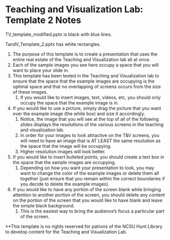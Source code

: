 # Teaching and Visualization Lab: Template 2 Notes

TV_template_modified.pptx is black with blue lines. 

TandV_Template_2.pptx has white rectangles.

1.	The purpose of this template is to create a presentation that uses the entire real estate of the Teaching and Visualization lab all at once. 2.	Each of the sample images you see here occupy a space that you will want to place your slide in. 3.	This template has been tested in the Teaching and Visualization lab to ensure that the space that the example images are occupying is the optimal space and that no overlapping of screens occurs from the size of these images.     1.	If you would like to insert images, text, videos, etc, you should only occupy the space that the example image is in. 4.	If you would like to use a picture, simply drag the picture that you want over the example image (the white box) and size it accordingly.     1.	Notice, the image that you will see at the top of all of the following slides displays the resolutions of the various screens in the teaching and visualization lab.     2.	In order for your images to look attractive on the T&V screens, you will need to have an image that is AT LEAST the same resolution as the space that the image will be occupying.     3.	Higher resolution images will look better. 5.	If you would like to insert bulleted points, you should create a text box in the space that the sample images are occupying.     1.	Depending on how you want your presentation to look, you may want to change the color of the example images or delete them all together (just ensure that you remain within the correct boundaries if you decide to delete the example images). 6.	If you would like to have any portion of the screen blank while bringing attention to another portion of the screen, you should delete any content on the portion of the screen that you would like to have blank and leave the simple black background.     1.	This is the easiest way to bring the audience’s focus a particular part of the screen. **This template is no rights reserved for patrons of the NCSU Hunt Library to develop content for the Teaching and Visualization Lab. 


